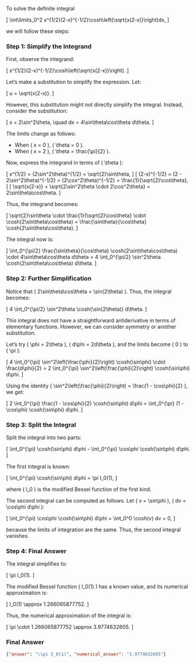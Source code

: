 To solve the definite integral 

\[
\int\limits_0^2 x^{1/2}(2-x)^{-1/2}\cosh\left(\sqrt{x(2-x)}\right)dx,
\]

we will follow these steps:

### Step 1: Simplify the Integrand
First, observe the integrand:

\[
x^{1/2}(2-x)^{-1/2}\cosh\left(\sqrt{x(2-x)}\right).
\]

Let’s make a substitution to simplify the expression. Let:

\[
u = \sqrt{x(2-x)}.
\]

However, this substitution might not directly simplify the integral. Instead, consider the substitution:

\[
x = 2\sin^2\theta, \quad dx = 4\sin\theta\cos\theta d\theta.
\]

The limits change as follows:
- When \( x = 0 \), \( \theta = 0 \).
- When \( x = 2 \), \( \theta = \frac{\pi}{2} \).

Now, express the integrand in terms of \( \theta \):

\[
x^{1/2} = (2\sin^2\theta)^{1/2} = \sqrt{2}\sin\theta,
\]
\[
(2-x)^{-1/2} = (2 - 2\sin^2\theta)^{-1/2} = (2\cos^2\theta)^{-1/2} = \frac{1}{\sqrt{2}\cos\theta},
\]
\[
\sqrt{x(2-x)} = \sqrt{2\sin^2\theta \cdot 2\cos^2\theta} = 2\sin\theta\cos\theta.
\]

Thus, the integrand becomes:

\[
\sqrt{2}\sin\theta \cdot \frac{1}{\sqrt{2}\cos\theta} \cdot \cosh(2\sin\theta\cos\theta) = \frac{\sin\theta}{\cos\theta} \cosh(2\sin\theta\cos\theta).
\]

The integral now is:

\[
\int_0^{\pi/2} \frac{\sin\theta}{\cos\theta} \cosh(2\sin\theta\cos\theta) \cdot 4\sin\theta\cos\theta d\theta = 4 \int_0^{\pi/2} \sin^2\theta \cosh(2\sin\theta\cos\theta) d\theta.
\]

### Step 2: Further Simplification
Notice that \( 2\sin\theta\cos\theta = \sin(2\theta) \). Thus, the integral becomes:

\[
4 \int_0^{\pi/2} \sin^2\theta \cosh(\sin(2\theta)) d\theta.
\]

This integral does not have a straightforward antiderivative in terms of elementary functions. However, we can consider symmetry or another substitution. 

Let’s try \( \phi = 2\theta \), \( d\phi = 2d\theta \), and the limits become \( 0 \) to \( \pi \):

\[
4 \int_0^{\pi} \sin^2\left(\frac{\phi}{2}\right) \cosh(\sin\phi) \cdot \frac{d\phi}{2} = 2 \int_0^{\pi} \sin^2\left(\frac{\phi}{2}\right) \cosh(\sin\phi) d\phi.
\]

Using the identity \( \sin^2\left(\frac{\phi}{2}\right) = \frac{1 - \cos\phi}{2} \), we get:

\[
2 \int_0^{\pi} \frac{1 - \cos\phi}{2} \cosh(\sin\phi) d\phi = \int_0^{\pi} (1 - \cos\phi) \cosh(\sin\phi) d\phi.
\]

### Step 3: Split the Integral
Split the integral into two parts:

\[
\int_0^{\pi} \cosh(\sin\phi) d\phi - \int_0^{\pi} \cos\phi \cosh(\sin\phi) d\phi.
\]

The first integral is known:

\[
\int_0^{\pi} \cosh(\sin\phi) d\phi = \pi I_0(1),
\]

where \( I_0 \) is the modified Bessel function of the first kind.

The second integral can be computed as follows. Let \( v = \sin\phi \), \( dv = \cos\phi d\phi \):

\[
\int_0^{\pi} \cos\phi \cosh(\sin\phi) d\phi = \int_0^0 \cosh(v) dv = 0,
\]

because the limits of integration are the same. Thus, the second integral vanishes.

### Step 4: Final Answer
The integral simplifies to:

\[
\pi I_0(1).
\]

The modified Bessel function \( I_0(1) \) has a known value, and its numerical approximation is:

\[
I_0(1) \approx 1.266065877752.
\]

Thus, the numerical approximation of the integral is:

\[
\pi \cdot 1.266065877752 \approx 3.9774632605.
\]

### Final Answer
```json
{"answer": "\\pi I_0(1)", "numerical_answer": "3.9774632605"}
```